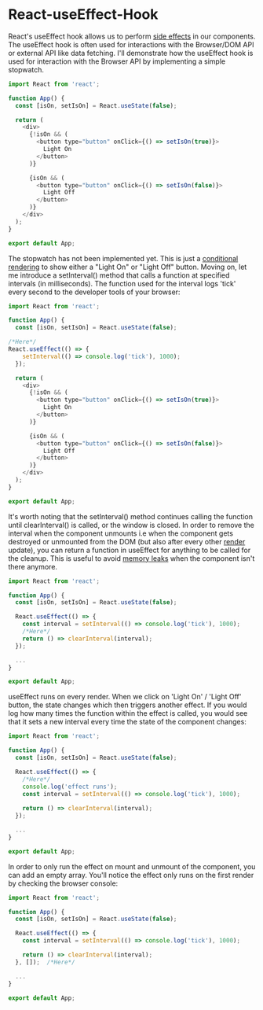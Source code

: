 # React-useEffect-Hook
React's useEffect hook allows us to perform [side effects](https://www.reddit.com/r/reactjs/comments/8avfej/what_does_side_effects_mean_in_react/) in our components. The useEffect hook is often used for interactions with the Browser/DOM API or external API like data fetching. I'll demonstrate how the useEffect hook is used for interaction with the Browser API by implementing a simple stopwatch.
```javascript
import React from 'react';

function App() {
  const [isOn, setIsOn] = React.useState(false);

  return (
    <div>
      {!isOn && (
        <button type="button" onClick={() => setIsOn(true)}>
          Light On
        </button>
      )}

      {isOn && (
        <button type="button" onClick={() => setIsOn(false)}>
          Light Off
        </button>
      )}
    </div>
  );
}

export default App;
``` 
The stopwatch has not been implemented yet. This is just a [conditional rendering](https://developer.mozilla.org/en-US/docs/Web/JavaScript/Reference/Operators/Logical_AND) to show either a "Light On" or "Light Off" button. Moving on, let me introduce a setInterval() method that calls a function at specified intervals (in milliseconds). The function used for the interval logs 'tick' every second to the developer tools of your browser:
```javascript
import React from 'react';

function App() {
  const [isOn, setIsOn] = React.useState(false);

/*Here*/
React.useEffect(() => {
    setInterval(() => console.log('tick'), 1000);
  });

  return (
    <div>
      {!isOn && (
        <button type="button" onClick={() => setIsOn(true)}>
          Light On
        </button>
      )}

      {isOn && (
        <button type="button" onClick={() => setIsOn(false)}>
          Light Off
        </button>
      )}
    </div>
  );
}

export default App;
``` 
It's worth noting that the setInterval() method continues calling the function until clearInterval() is called, or the window is closed. In order to remove the interval when the component unmounts i.e when the component gets destroyed or unmounted from the DOM (but also after every other [render](https://www.reddit.com/r/reactjs/comments/vsl6ng/what_is_meant_by_render_in_react_context/) update), you can return a function in useEffect for anything to be called for the cleanup. This is useful to avoid [memory leaks](https://en.wikipedia.org/wiki/Memory_leak) when the component isn't there anymore.

```javascript
import React from 'react';

function App() {
  const [isOn, setIsOn] = React.useState(false);

  React.useEffect(() => {
    const interval = setInterval(() => console.log('tick'), 1000);
    /*Here*/
    return () => clearInterval(interval);
  });

  ...
}

export default App;
``` 
useEffect runs on every render. When we click on  'Light On' / 'Light Off' button, the state changes which then triggers another effect. If you would log how many times the function within the effect is called, you would see that it sets a new interval every time the state of the component changes:

```javascript
import React from 'react';

function App() {
  const [isOn, setIsOn] = React.useState(false);

  React.useEffect(() => {
    /*Here*/
    console.log('effect runs');
    const interval = setInterval(() => console.log('tick'), 1000);
   
    return () => clearInterval(interval);
  });

  ...
}

export default App;
``` 
In order to only run the effect on mount and unmount of the component, you can add an empty array. You'll notice the effect only runs on the first render by checking the browser console:

```javascript
import React from 'react';

function App() {
  const [isOn, setIsOn] = React.useState(false);

  React.useEffect(() => {
    const interval = setInterval(() => console.log('tick'), 1000);

    return () => clearInterval(interval);
  }, []);  /*Here*/

  ...
}

export default App;
``` 
